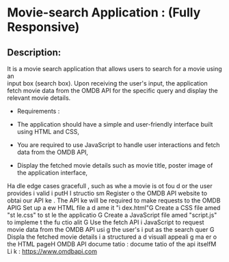 # Movie-search Application : (Fully Responsive)


## Description:

It is a movie search application that allows users to search for a movie using an  
input box (search box). Upon  receiving the user's input, the application  fetch movie data from the OMDB API for the specific query and display the relevant movie details.

* Requirements :
 * The application  should have a simple and user-friendly  interface built using HTML and CSS,
 * You are required to use JavaScript to handle user interactions and fetch data from the OMDB API,

 * Display the fetched movie details such as movie title, poster image of  the application interface,
 
 Ha dle edge cases gracefull , such as whe  a movie is  ot fou d or the user provides i valid i putH
I structio sm
 Register o  the OMDB API website to obtai   our API ke . The API ke  will be required to make requests to the 
OMDB APIG
 Set up a  ew HTML file a d  ame it "i dex.html"G
 Create a CSS file  amed "st le.css" to st le the applicatio G
 Create a JavaScript file  amed "script.js" to impleme t the fu ctio alit G
 Use the fetch API i  JavaScript to request movie data from the OMDB API usi g the user's i put as the search 
quer G
 Displa  the fetched movie details i  a structured a d visuall  appeali g ma  er o  the HTML pageH
 OMDB API docume tatio  : 
docume tatio  of the api itselfM
 Li k : https://www.omdbapi.com